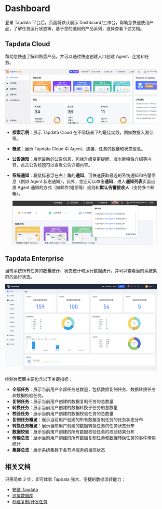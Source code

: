# Dashboard

登录 Tapdata 平台后，页面将默认展示 Dashboard/工作台，帮助您快速使用产品，了解任务运行状态等，基于您的选用的产品系列，选择查看下述文档。

## Tapdata Cloud

帮助您快速了解和熟悉产品，并可以通过快速创建入口创建 Agent、连接和任务。

![Tapdata Cloud Dashboard](../images/workshop_cloud.png)

* **探索示例**：展示 Tapdata Cloud 在不同场景下的最佳实践，例如数据入湖仓等。

* **概览**：展示 Tapdata Cloud 中 Agent、连接、任务的数量和状态信息。

* **公告通知**：展示最新的公告信息，包括升级变更提醒、版本新特性介绍等内容，点击公告标题可以查看公告详细内容。

* **系统通知**：将鼠标悬浮在右上角的**通知**，可快速获取最近的系统通知和告警信息（例如 Agent 状态通知），此外，您还可以单击**通知**，进入**通知列表**页面设置 Agent 通知的方式（如邮件/短信等）规则和**默认告警接收人**（支持多个邮箱）。

  ![系统通知](../images/system_notice.png)



## Tapdata Enterprise

当前系统所有任务的数量统计、状态统计和运行数据统计，并可以查看当前系统集群的运行状态。

![](../images/workshop.png)

控制台页面主要包含以下关键指标：

- **全部任务**：展示当前用户全部任务总数量，包括数据复制任务、数据转换任务和数据校验任务。
- **复制任务**：展示当前用户创建的数据复制任务的总数量
- **转换任务**：展示当前用户创建的数据转换子任务的总数量
- **校验任务**：展示当前用户创建的数据校验任务的总数量
- **复制任务概览**：展示当前用户创建的所有数据复制任务的任务状态分布
- **转换任务概览**：展示当前用户创建的数据转换任务的任务状态分布
- **数据校验**：展示当前用户创建的所有数据校验任务的校验结果分布
- **传输总览**：展示当前用户创建的所有数据复制任务和数据转换任务的事件传输统计
- **集群总览**：展示系统集群下各节点服务的当前状态





## 相关文档

只需简单 3 步，即可体验 Tapdata 强大、便捷的数据流转能力：

* [安装 Tapdata](../quick-start/install/README.md)
* [连接数据库](../quick-start/connect-database.md)
* [创建复制/开发任务](../quick-start/create-task.md)

